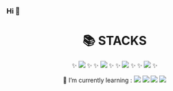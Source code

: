 ### Hi 👋
<div align=center><h1>📚 STACKS</h1></div>

<div align=center>
✨   <img src="https://img.shields.io/badge/mysql-4479A1?style=for-the-badge&logo=mysql&logoColor=white"> ✨ <dr> <dr>
✨   <img src="https://img.shields.io/badge/java-007396?style=for-the-badge&logo=java&logoColor=white"> ✨<dr> <dr>
✨   <img src="https://img.shields.io/badge/C-A8B9CC?style=for-the-badge&logo=C&logoColor=white"> ✨ <dr> <dr>
✨   <img src="https://img.shields.io/badge/github-181717?style=for-the-badge&logo=github&logoColor=white"> ✨ <dr> <dr>
<dr>

🌱 I’m currently learning : <img src="https://img.shields.io/badge/python-3776AB?style=for-the-badge&logo=python&logoColor=white">   <img src="https://img.shields.io/badge/spring-6DB33F?style=for-the-badge&logo=spring&logoColor=white">   <img src="https://img.shields.io/badge/django-092E20?style=for-the-badge&logo=django&logoColor=white"> <img src="https://img.shields.io/badge/Amazon AWS-232F3E?style=for-the-badge&logo=Amazon AWS&logoColor=white">


<!--
**shk0625/shk0625** is a ✨ _special_ ✨ repository because its `README.md` (this file) appears on your GitHub profile.

Here are some ideas to get you started:

- 🔭 I’m currently working on ...
- 🌱 I’m currently learning ...
- 👯 I’m looking to collaborate on ...
- 🤔 I’m looking for help with ...
- 💬 Ask me about ...
- 📫 How to reach me: ...
- 😄 Pronouns: ...
- ⚡ Fun fact: ...
-->
